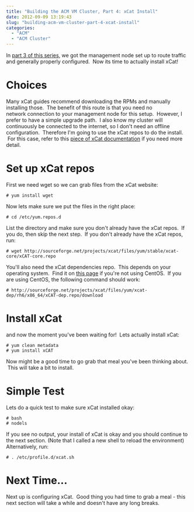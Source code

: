 ```yaml
---
title: "Building the ACM VM Cluster, Part 4: xCat Install"
date: 2012-09-09 13:19:43
slug: "building-acm-vm-cluster-part-4-xcat-install"
categories:
  - "ACM"
  - "ACM Cluster"
---
```


In [part 3 of this series](/2012/09/08/building-acm-vm-cluster-part-3-keepalived/), we got the management node set up to route traffic and generally properly configured.  Now its time to actually install xCat!

# Choices

Many xCat guides recommend downloading the RPMs and manually installing those.  The benefit of this route is that you need no network connection to your management node for this setup.  However, I prefer to have a simple upgrade path.  I also know my cluster will continuously be connected to the internet, so I don't need an offline configuration.  Therefore I'm going to use the xCat repos to do the install.  For this case, refer to this [piece of xCat documentation](http://sourceforge.net/apps/mediawiki/xcat/index.php?title=XCAT_iDataPlex_Cluster_Quick_Start#Option_2:_Prepare_to_Install_xCAT_Directly_from_the_Internet-hosted_Repository) if you need more detail.

# Set up xCat repos

First we need wget so we can grab files from the xCat website:

```shell
# yum install wget
```

Now lets make sure we put the files in the right place:

```shell
# cd /etc/yum.repos.d
```

List the directory and make sure you don't already have the xCat repos.  If you do, then skip the next step.  If you don't already have the xCat repos, run:

```shell
# wget http://sourceforge.net/projects/xcat/files/yum/stable/xcat-core/xCAT-core.repo
```

You'll also need the xCat dependencies repo.  This depends on your operating system.  Find it on [this page](http://sourceforge.net/projects/xcat/files/yum/xcat-dep/) if you're not using CentOS.  If you are using CentOS, the following command should work:

```shell
# http://sourceforge.net/projects/xcat/files/yum/xcat-dep/rh6/x86_64/xCAT-dep.repo/download
```

# Install xCat

and now the moment you've been waiting for!  Lets actually install xCat:

```shell
# yum clean metadata
# yum install xCAT
```

Now might be a good time to go grab that meal you've been thinking about.  This will take a bit to install.

# Simple Test

Lets do a quick test to make sure xCat installed okay:

```shell
# bash
# nodels
```

If you see no output, your install of xCat is okay and you should continue to the next section. (Note that I called a new shell to reload the environment) Alternatively, run:

```shell
# . /etc/profile.d/xcat.sh
```

# Next Time...

Next up is configuring xCat.  Good thing you had time to grab a meal - this next section will take a while and doesn't have any long breaks.